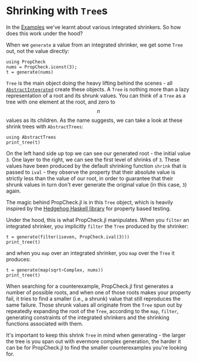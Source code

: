 # Shrinking with `Tree`s

In the [Examples](@ref) we've learnt about various integrated shrinkers. So how does this work
under the hood?

When we `generate` a value from an integrated shrinker, we get some `Tree` out, not the value directly:

```@repl  generateTree
using PropCheck
nums = PropCheck.iconst(3);
t = generate(nums)
```

`Tree` is the main object doing the heavy lifting behind the scenes - all [`AbstractIntegrated`](@ref)
create these objects. A `Tree` is nothing more than a lazy representation of a root and its shrunk values.
You can think of a `Tree` as a tree with one element at the root, and zero to $$n$$ values as its children.
As the name suggests, we can take a look at these shrink trees with `AbstractTrees`:

```@repl generateTree
using AbstractTrees
print_tree(t)
```

On the left hand side up top we can see our generated root - the initial value `3`. One layer to the
right, we can see the first level of shrinks of `3`. These values have been produced by the default
shrinking function `shrink` that is passed to `ival` - they observe the property that their absolute
value is strictly less than the value of our root, in order to guarantee that their shrunk values
in turn don't ever generate the original value (in this case, `3`) again.

The magic behind PropCheck.jl is in this `Tree` object, which is heavily inspired by the [Hedgehog 
Haskell library](https://hedgehog.qa) for property based testing.

Under the hood, this is what PropCheck.jl manipulates. When you `filter` an integrated shrinker,
you implicitly `filter` the `Tree` produced by the shrinker:

```@repl generateTree
t = generate(filter(iseven, PropCheck.ival(3)))
print_tree(t)
```

and when you `map` over an integrated shrinker, you `map` over the `Tree` it produces:

```@repl generateTree
t = generate(map(sqrt∘Complex, nums))
print_tree(t)
```

When searching for a counterexample, PropCheck.jl first generates a number of possible roots, and when
one of those roots makes your property fail, it tries to find a smaller (i.e., a shrunk) value that still
reproduces the same failure. Those shrunk values all originate from the `Tree` spun out by repeatedly expanding
the root of the `Tree`, according to the `map`, `filter`, generating constraints of the integrated shrinkers
and the shrinking functions associated with them.

It's important to keep this shrink `Tree` in mind when generating - the larger the tree is you span out
with evermore complex generation, the harder it can be for PropCheck.jl to find the smaller counterexamples
you're looking for.
